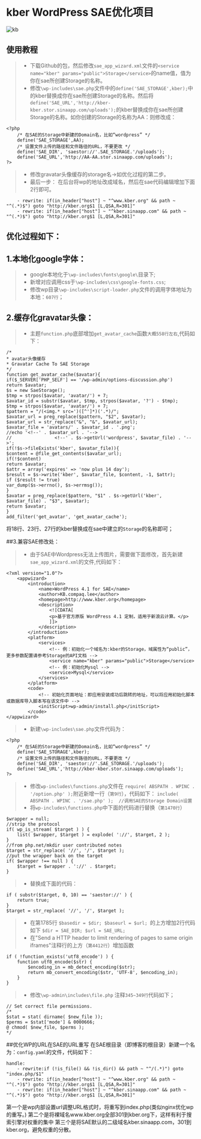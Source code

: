 # kber    WordPress SAE优化项目
![kb](http://zone.wooyun.org/upload/avatar/avatar_3839.jpg "kb")
## 使用教程
> * 下载Github的包，然后修改`sae_app_wizard.xml`文件的`<service name="kber" params="public">Storage</service>`的name值，值为你在sae所创建Storage的名称。
> * 修改`\wp-includes\sae.php`文件中的`define('SAE_STORAGE',kber);`中的kber替换成你在sae所创建Storage的名称。然后将`define('SAE_URL','http://kber-kber.stor.sinaapp.com/uploads');`的kber替换成你在sae所创建Storage的名称。如你创建的Storage的名称为AA：则修改成：
```
<?php
	/* 在SAE的Storage中新建的Domain名，比如“wordpress” */
	define('SAE_STORAGE',AA);
	/* 设置文件上传的路径和文件路径的URL，不要更改 */
	define('SAE_DIR', 'saestor://'.SAE_STORAGE.'/uploads');
	define('SAE_URL','http://AA-AA.stor.sinaapp.com/uploads');
?>
```
> * 修改gravatar头像缓存的storage名->如优化过程的第二步。
> * 最后一步：
在后台将wp的地址改成域名，然后在sae代码编辑增加下面2行即可。
```
	- rewrite: if(in_header["host"] ~ "^www.kber.org" && path ~ "^(.*)$") goto "http://kber.org$1 [L,QSA,R=301]"   
	- rewrite: if(in_header["host"] ~ "^kber.sinaapp.com" && path ~ "^(.*)$") goto "http://kber.org$1 [L,QSA,R=301]" 
```
## 优化过程如下：
## 1.本地化google字体：	
>    * google本地化于`\wp-includes\fonts\google\`目录下;
>    * 新增对应调用css于`\wp-includes\css\google-fonts.css`;
>    * 修改wp目录`\wp-includes\script-loader.php`文件的调用字体地址为本地：`607行`；
>
## 2.缓存化gravatar头像：
> * 主题`function.php`底部增加`get_avatar_cache`函数`大概558行左右`,代码如下：
```
/*  
* avatar头像缓存
* Gravatar Cache To SAE Storage  
*/  
function get_avatar_cache($avatar){   
if($_SERVER['PHP_SELF'] == '/wp-admin/options-discussion.php')   
return $avatar;   
$s = new SaeStorage();   
$tmp = strpos($avatar, 'avatar/') + 7;   
$avatar_id = substr($avatar, $tmp, strpos($avatar, '?') - $tmp);   
$tmp = strpos($avatar, 'avatar/') + 7;   
$pattern = "/(<img.* src=')([^']*)('.*)/";   
$avatar_url = preg_replace($pattern, "$2", $avatar);   
$avatar_url = str_replace("&", "&", $avatar_url);   
$avatar_file = 'avatars/' . $avatar_id . '.png';   
//echo '<!--' . $avatar_url . '-->   
//                <!--' . $s->getUrl('wordpress', $avatar_file) . '-->';   
if(!$s->fileExists('kber', $avatar_file)){   
$content = @file_get_contents($avatar_url);   
if(!$content)   
return $avatar;   
$attr = array('expires' => 'now plus 14 day');   
$result = $s->write('kber', $avatar_file, $content, -1, $attr);   
if ($result != true)   
var_dump($s->errno(), $s->errmsg());   
}   
$avatar = preg_replace($pattern, "$1" . $s->getUrl('kber', $avatar_file) . "$3", $avatar);   
return $avatar;   
}   
add_filter('get_avatar', 'get_avatar_cache');
```
将18行、23行、27行的kber替换成在sae中建立的`Storage`的名称即可；

##3.兼容SAE修改处：
> * 由于SAE中Wordpress无法上传图片，需要做下面修改，首先新建`sae_app_wizard.xml`的文件,代码如下：
```
<?xml version="1.0"?>
	<appwizard>
		<introduction>
			<name>WordPress 4.1 for SAE</name>
			<author>KB.compaq.lee</author>
			<homepage>http://www.kber.org</homepage>
			<description>
				<![CDATA[
				<p>基于官方原版 WordPress 4.1 定制，适用于新浪云计算。</p>
				]]>
			</description>
		</introduction>
		<platform>
			<services>
				<!‐‐ 例：初始化一个域名为:kber的Storage，域属性为“public”，更多参数配置请参考Storage的API文档 ‐‐>
				<service name="kber" params="public">Storage</service>
				<!‐‐ 例：初始化Mysql ‐‐>
				<service>Mysql</service>
			</services>
		</platform>
		<code>
			<!‐‐ 初始化页面地址：即应用安装成功后跳转的地址，可以将应用初始化脚本或数据库导入脚本写在该文件中 ‐‐>
			<initScript>wp-admin/install.php</initScript>
		</code>
</appwizard>
```
> * 新建`\wp-includes\sae.php`文件代码为：
```
<?php
	/* 在SAE的Storage中新建的Domain名，比如“wordpress” */
	define('SAE_STORAGE',kber);
	/* 设置文件上传的路径和文件路径的URL，不要更改 */
	define('SAE_DIR', 'saestor://'.SAE_STORAGE.'/uploads');
	define('SAE_URL','http://kber-kber.stor.sinaapp.com/uploads');
?>
```
> * 修改`wp-includes\functions.php`文件在
`require( ABSPATH . WPINC . '/option.php' );`附近新增一行（`第9行`），代码如下：
`include( ABSPATH . WPINC . '/sae.php' );  //调用SAE的Storage Domain设置`
> * 将`wp-includes\functions.php`中下面的代码进行替换（`第1470行`）
```
$wrapper = null;
//strip the protocol
if( wp_is_stream( $target ) ) {
	list( $wrapper, $target ) = explode( '://', $target, 2 );
}
//from php.net/mkdir user contributed notes
$target = str_replace( '//', '/', $target );
//put the wrapper back on the target
if( $wrapper !== null ) {
	$target = $wrapper . '://' . $target;
}
```
> * 替换成下面的代码：
```
if ( substr($target, 0, 10) == 'saestor://' ) {
	return true;
}
$target = str_replace( '//', '/', $target );
```
> * 在第1785行
`$basedir = $dir;
$baseurl = $url;
`的上方增加2行代码如下
`$dir = SAE_DIR;
$url = SAE_URL;`
> * 在"Send a HTTP header to limit rendering of pages to same origin iframes"注释行的上方（`第4412行`）增加函数

```
if ( !function_exists('utf8_encode') ) {
	function utf8_encode($str) {
		$encoding_in = mb_detect_encoding($str);
		return mb_convert_encoding($str, 'UTF-8', $encoding_in);
	}
}
```
> * 修改`\wp-admin\includes\file.php` 注释`345~349行`代码如下；
```
// Set correct file permissions.
/*
$stat = stat( dirname( $new_file ));
$perms = $stat['mode'] & 0000666;
@ chmod( $new_file, $perms );
*/
```

##优化WP的URL在SAE的URL重写
在SAE根目录（即博客的根目录）新建一个名为：`config.yaml`的文件，代码如下：
```
handle:
	- rewrite:if (!is_file() && !is_dir() && path ~ "^/(.*)") goto "index.php/$1"
	- rewrite: if(in_header["host"] ~ "^www.kber.org" && path ~ "^(.*)$") goto "http://kber.org$1 [L,QSA,R=301]"   
	- rewrite: if(in_header["host"] ~ "^kber.sinaapp.com" && path ~ "^(.*)$") goto "http://kber.org$1 [L,QSA,R=301]" 
```
第一个是wp内部设置url调整URL格式时，将重写到index.php(类似nginx优化wp的重写。)
第二个是将裸域名www.kber.org全部301到kber.org下，这样有利于搜索引擎对权重的集中
第三个是将SAE默认的二级域名kber.sinaapp.com，301到kber.org，避免权重的分散。
